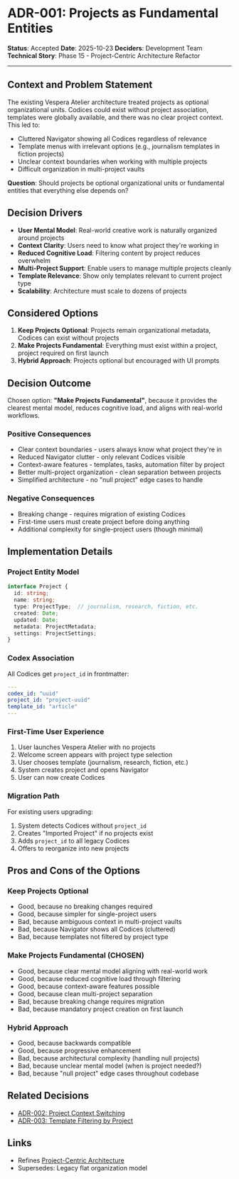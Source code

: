# ADR-001: Projects as Fundamental Entities

**Status**: Accepted
**Date**: 2025-10-23
**Deciders**: Development Team
**Technical Story**: Phase 15 - Project-Centric Architecture Refactor

---

## Context and Problem Statement

The existing Vespera Atelier architecture treated projects as optional organizational units. Codices could exist without project association, templates were globally available, and there was no clear project context. This led to:
- Cluttered Navigator showing all Codices regardless of relevance
- Template menus with irrelevant options (e.g., journalism templates in fiction projects)
- Unclear context boundaries when working with multiple projects
- Difficult organization in multi-project vaults

**Question**: Should projects be optional organizational units or fundamental entities that everything else depends on?

## Decision Drivers

* **User Mental Model**: Real-world creative work is naturally organized around projects
* **Context Clarity**: Users need to know what project they're working in
* **Reduced Cognitive Load**: Filtering content by project reduces overwhelm
* **Multi-Project Support**: Enable users to manage multiple projects cleanly
* **Template Relevance**: Show only templates relevant to current project type
* **Scalability**: Architecture must scale to dozens of projects

## Considered Options

1. **Keep Projects Optional**: Projects remain organizational metadata, Codices can exist without projects
2. **Make Projects Fundamental**: Everything must exist within a project, project required on first launch
3. **Hybrid Approach**: Projects optional but encouraged with UI prompts

## Decision Outcome

Chosen option: **"Make Projects Fundamental"**, because it provides the clearest mental model, reduces cognitive load, and aligns with real-world workflows.

### Positive Consequences

* Clear context boundaries - users always know what project they're in
* Reduced Navigator clutter - only relevant Codices visible
* Context-aware features - templates, tasks, automation filter by project
* Better multi-project organization - clean separation between projects
* Simplified architecture - no "null project" edge cases to handle

### Negative Consequences

* Breaking change - requires migration of existing Codices
* First-time users must create project before doing anything
* Additional complexity for single-project users (though minimal)

## Implementation Details

### Project Entity Model

```typescript
interface Project {
  id: string;
  name: string;
  type: ProjectType;  // journalism, research, fiction, etc.
  created: Date;
  updated: Date;
  metadata: ProjectMetadata;
  settings: ProjectSettings;
}
```

### Codex Association

All Codices get `project_id` in frontmatter:

```yaml
---
codex_id: "uuid"
project_id: "project-uuid"
template_id: "article"
---
```

### First-Time User Experience

1. User launches Vespera Atelier with no projects
2. Welcome screen appears with project type selection
3. User chooses template (journalism, research, fiction, etc.)
4. System creates project and opens Navigator
5. User can now create Codices

### Migration Path

For existing users upgrading:
1. System detects Codices without `project_id`
2. Creates "Imported Project" if no projects exist
3. Adds `project_id` to all legacy Codices
4. Offers to reorganize into new projects

## Pros and Cons of the Options

### Keep Projects Optional

* Good, because no breaking changes required
* Good, because simpler for single-project users
* Bad, because ambiguous context in multi-project vaults
* Bad, because Navigator shows all Codices (cluttered)
* Bad, because templates not filtered by project type

### Make Projects Fundamental (CHOSEN)

* Good, because clear mental model aligning with real-world work
* Good, because reduced cognitive load through filtering
* Good, because context-aware features possible
* Good, because clean multi-project separation
* Bad, because breaking change requires migration
* Bad, because mandatory project creation on first launch

### Hybrid Approach

* Good, because backwards compatible
* Good, because progressive enhancement
* Bad, because architectural complexity (handling null projects)
* Bad, because unclear mental model (when is project needed?)
* Bad, because "null project" edge cases throughout codebase

## Related Decisions

* [ADR-002: Project Context Switching](./ADR-002-project-context-switching.md)
* [ADR-003: Template Filtering by Project](./ADR-003-template-filtering.md)

## Links

* Refines [Project-Centric Architecture](../../architecture/core/PROJECT_CENTRIC_ARCHITECTURE.md)
* Supersedes: Legacy flat organization model
